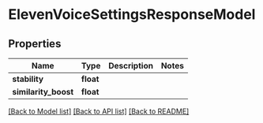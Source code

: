 # ElevenVoiceSettingsResponseModel

## Properties
Name | Type | Description | Notes
------------ | ------------- | ------------- | -------------
**stability** | **float** |  | 
**similarity_boost** | **float** |  | 

[[Back to Model list]](../README.md#documentation-for-models) [[Back to API list]](../README.md#documentation-for-api-endpoints) [[Back to README]](../README.md)

